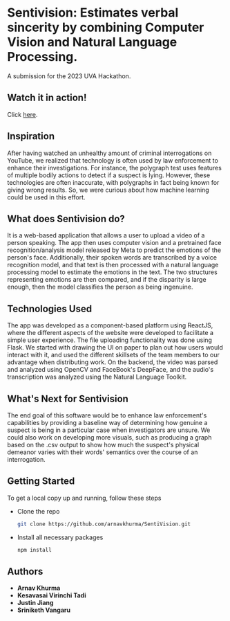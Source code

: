 # Sentivision: Estimates verbal sincerity by combining Computer Vision and Natural Language Processing.
A submission for the 2023 UVA Hackathon.

## Watch it in action!
Click [here](https://www.youtube.com/watch?v=0Fc7r9HUZGE).

## Inspiration
After having watched an unhealthy amount of criminal interrogations on YouTube, we realized that technology is often used by law enforcement to enhance their investigations. For instance, the polygraph test uses features of multiple bodily actions to detect if a suspect is lying. However, these technologies are often inaccurate, with polygraphs in fact being known for giving wrong results. So, we were curious about how machine learning could be used in this effort.

## What does Sentivision do?
It is a web-based application that allows a user to upload a video of a person speaking. The app then uses computer vision and a pretrained face recognition/analysis model released by Meta to predict the emotions of the person's face. Additionally, their spoken words are transcribed by a voice recognition model, and that text is then processed with a natural language processing model to estimate the emotions in the text. The two structures representing emotions are then compared, and if the disparity is large enough, then the model classifies the person as being ingenuine.

## Technologies Used
The app was developed as a component-based platform using ReactJS, where the different aspects of the website were developed to facilitate a simple user experience. The file uploading functionality was done using Flask. We started with drawing the UI on paper to plan out how users would interact with it, and used the different skillsets of the team members to our advantage when distributing work. On the backend, the video was parsed and analyzed using OpenCV and FaceBook's DeepFace, and the audio's transcription was analyzed using the Natural Language Toolkit.

## What's Next for Sentivision
The end goal of this software would be to enhance law enforcement's capabilities by providing a baseline way of determining how genuine a suspect is being in a particular case when investigators are unsure. We could also work on developing more visuals, such as producing a graph based on the .csv output to show how much the suspect's physical demeanor varies with their words' semantics over the course of an interrogation.

## Getting Started
To get a local copy up and running, follow these steps

* Clone the repo
   ```sh
   git clone https://github.com/arnavkhurma/SentiVision.git
   ```
* Install all necessary packages
   ```sh
   npm install
   ```

## Authors

* **Arnav Khurma**
* **Kesavasai Virinchi Tadi**
* **Justin Jiang**
* **Sriniketh Vangaru**
